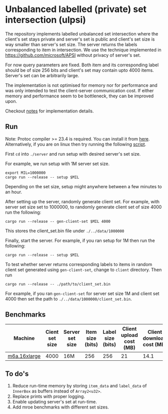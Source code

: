 # Unbalanced labelled (private) set intersection (ulpsi)

The repository implements labelled unbalanced set intersection where the client's set stays private and server's set is public and client's set size is way smaller than server's set size. The server returns the labels corresponding to item in intersection. We use the technique implemented in https://github.com/microsoft/APSI without privacy of server's set.

For now query parameters are fixed. Both item and its corresponding label should be of size 256 bits and client's set may contain upto 4000 items. Server's set can be arbitrarily large.

The implementation is not optimised for memory nor for performance and was only intended to test the client-server communication cost. If either memory and performance seem to be bottleneck, they can be improved upon.

Checkout [notes](./notes/Labelled%20PSI.md) for implementation details.

## Run

Note: Protoc compiler >= 23.4 is required. You can install it from [here](https://grpc.io/docs/protoc-installation/). Alternatively, if you are on linux then try running the following [script](./bootstrap-linux.sh).

First `cd` into `./server` and run setup with desired server's set size.

For example, we run setup with 1M server set size.

```
export MIL=1000000
cargo run --release -- setup $MIL
```

Depending on the set size, setup might anywhere between a few minutes to an hour.

After setting up the server, randomly generate client set. For example, with server set size set to 1000000, to randomly generate client set of size 4000 run the following:

```
cargo run --release -- gen-client-set $MIL 4000
```

This stores the client_set.bin file under `./../data/1000000`

Finally, start the server. For example, if you ran setup for 1M then run the following:

```
cargo run --release -- setup $MIL
```

To test whether server returns corresponding labels to items in random client set generated using `gen-client-set`, change to `client` directory. Then run

```
cargo run --release -- ./path/to/client_set.bin
```

For example, if you ran `gen-client-set` for server set size 1M and client set 4000 then set the path to `./../data/1000000/client_set.bin`.

## Benchmarks

| Machine          | Cient set size | Server set size | Item size (bits) | Label size (bits) | Client upload cost (MB) | Client download cost (MB) | Server runtime (ms) |
| ---------------- | -------------- | --------------- | ---------------- | ----------------- | ----------------------- | ------------------------- | ------------------- |
| [m6a.16xlarge]() | 4000           | 16M             | 256              | 256               | 21                      | 14.1                      | 3728                |

## To do's

1. Reduce run-time memory by storing `item_data` and `label_data` of `InnerBox` as buffers instead of `Array2<u32>`.
2. Replace prints with proper logging.
3. Enable updating server's set at run-time.
4. Add mroe benchmarks with different set sizes.

